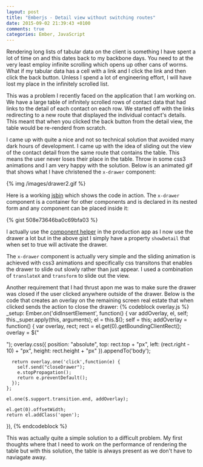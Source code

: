 ```yaml
---
layout: post
title: "Emberjs - Detail view without switching routes"
date: 2015-09-02 21:39:43 +0100
comments: true
categories: Ember, JavaScript
---
```

Rendering long lists of tabular data on the client is something I have spent a lot of time on and this dates back to my backbone days.  You need to at the very least employ infinite scrolling which opens up other cans of worms.  What if my tabular data has a cell with a link and I click the link and then click the back button.  Unless I spend a lot of engineering effort, I will have lost my place in the infinitely scrolled list.

This was a problem I recently faced on the application that I am working on.  We have a large table of infinitely scrolled rows of contact data that had links to the detail of each contact on each row. We started off with the links redirecting to a new route that displayed the individual contact's details.  This meant that when you clicked the back button from the detail view, the table would be re-renderd from scratch.

I came up with quite a nice and not so technical solution that avoided many dark hours of development.  I came up with the idea of sliding out the view of the contact detail from the same route that contains the table.  This means the user never loses their place in the table.  Throw in some css3 animations and I am very happy with the solution.  Below is an animated gif that shows what I have christened the ```x-drawer``` component:

{% img /images/drawer2.gif %}

Here is a working <a href="http://jsbin.com/kagasu/edit?html,js,output" target="_blank">jsbin</a> which shows the code in action.  The ```x-drawer``` component is a container for other components and is declared in its nested form and any component can be placed inside it:

{% gist 508e73646ba0c69bfa03 %}

I actually use the <a href="https://github.com/emberjs/ember.js/pull/10093" target="_blank">component helper</a> in the production app as I now use the drawer a lot but in the above gist I simply have a property ```showDetail``` that when set to true  will activate the drawer.

The ```x-drawer``` component is actually very simple and the sliding animation is achieved with css3 animations and specifically css transitons that enables the drawer to slide out slowly rather than just appear.  I used a combination of ```translateX``` and ```transform``` to slide out the view.

Another requirement that I had thrust apon me was to make sure the drawer was closed if the user clicked anywhere outside of the drawer.  Below is the code that creates an overlay on the remaining screen real estate that when clicked sends the action to close the drawer:
{% codeblock overlay.js %}
  _setup: Ember.on('didInsertElement', function() {
    var addOverlay, el, self;
    this._super.apply(this, arguments);
    el = this.$();
    self = this;
    addOverlay = function() {
      var overlay, rect;
      rect = el.get(0).getBoundingClientRect();
      overlay = $("<div class='drawer-overlay'></div>");
      overlay.css({
        position: "absolute",
        top: rect.top + "px",
        left: (rect.right - 10) + "px",
        height: rect.height + "px"
        }).appendTo('body');

      return overlay.one('click',function(e) {
        self.send("closeDrawer");
        e.stopPropagation();
        return e.preventDefault();
      });
    };

    el.one($.support.transition.end, addOverlay);

    el.get(0).offsetWidth;
    return el.addClass('open');
  }),
{% endcodeblock %}

This was actually quite a simple solution to a difficult problem.  My first thoughts where that I need to work on the performance of rendering the table but with this solution, the table is always present as we don't have to naviagate away.
